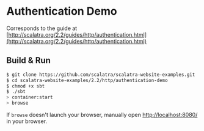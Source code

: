 # Authentication Demo #

Corresponds to the guide at [http://scalatra.org/2.2/guides/http/authentication.html](http://scalatra.org/2.2/guides/http/authentication.html)


## Build & Run ##

```sh
$ git clone https://github.com/scalatra/scalatra-website-examples.git
$ cd scalatra-website-examples/2.2/http/authentication-demo
$ chmod +x sbt
$ ./sbt
> container:start
> browse
```

If `browse` doesn't launch your browser, manually open [http://localhost:8080/](http://localhost:8080/) in your browser.
